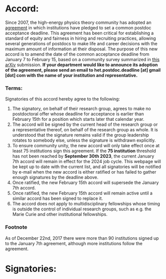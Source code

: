 # Accord:

Since 2007, the high-energy physics theory community has adopted an [agreement](http://insti.physics.sunysb.edu/itp/postdoc-agreement.html) in which institutions have pledged to set a common postdoc acceptance deadline. This agreement has been critical for establishing a standard of equity and fairness in hiring and recruiting practices, allowing several generations of postdocs to make life and career decisions with the maximum amount of information at their disposal.
The purpose of this new accord is to amend the date of the common acceptance deadline from January 7 to February 15, based on a community survey summarized in [this arXiv](https://arxiv.org/abs/2307.02683)
submission. **If your department would like to announce its adoption of the agreement, please send an email to het.postdoc.deadline [at] gmail [dot] com with the name of your institution and representative.**


### Terms:

Signatories of this accord hereby agree to the following:

1. The signatory, on behalf of their research group, agrees to make no postdoctoral offer
whose deadline for acceptance is earlier than February 15th for a position which
starts later that calendar year.
2. The accord will be signed by the current head of the research group or a representative
thereof, on behalf of the research group as whole. It is understood that the signature
remains valid if the group leadership rotates to somebody else, unless the signature
is withdrawn explicitly.
3. To ensure community unity, the new accord will only take effect once at least 75
institutions sign this agreement. If the **75 institution** threshold has not been
reached by **September 30th 2023**, the current January 7th accord will
remain in effect for the 2024 job cycle. This webpage will be kept up to date
with the current list, and all signatories will be notified by e-mail when the new
accord is either ratified or has failed to gather enough signatures by the deadline
above.
4. Once ratified, the new February 15th accord will supersede the January 7th accord.
5. Once ratified, the new February 15th accord will remain active until a similar accord
has been signed to replace it.
6. The accord does not apply to multidisciplinary fellowships whose timing is outside
the control of individual research groups, such as e.g. the Marie Curie and other
institutional fellowships.

### Footnote
As of December 22nd, 2017 there were more than 90 institutions signed up to the January 7th agreement,
although more institutions follow the agreement.

# Signatories:

